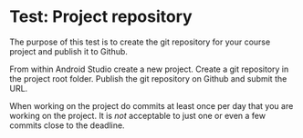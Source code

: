 # Test: Project repository

The purpose of this test is to create the git repository for your course project and publish it to Github.

From within Android Studio create a new project. Create a git repository in the project root folder. Publish the git repository on Github and submit the URL.

When working on the project do commits at least once per day that you are working on the project. It is _not_ acceptable to just one or even a few commits close to the deadline.


